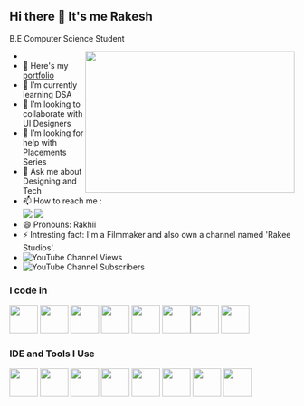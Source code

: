 ## Hi there 👋 It's me Rakesh

B.E Computer Science Student

<img align="right" width="370" height="250" src="https://media0.giphy.com/media/v1.Y2lkPTc5MGI3NjExMTNwZ2p4eXZseTg4d3dlcm03OWl6ZHV1a3RhejNmdW5wMTdmaDZrNyZlcD12MV9pbnRlcm5hbF9naWZfYnlfaWQmY3Q9Zw/RbDKaczqWovIugyJmW/giphy.gif">

-
- 🔭 Here's my [portfolio](https://rakesh-sp-portfolio.netlify.app/)                                                 
- 🌱 I’m currently learning DSA
- 👯 I’m looking to collaborate with UI Designers
- 🤔 I’m looking for help with Placements Series
- 💬 Ask me about Designing and Tech
- 📫 How to reach me :
<br /> [<img src="https://img.shields.io/badge/twitter-1DA1F2?style=for-the-badge&logo=x&logoColor=white%27" />](https://x.com/RakeshSP626774) [<img src="https://img.shields.io/badge/LinkedIn-0077B5?style=for-the-badge&logo=linkedin&logoColor=white" />](https://www.linkedin.com/in/rakesh-sp-37863b253?utm_source=share&utm_campaign=share_via&utm_content=profile&utm_medium=android_app)
- 😄 Pronouns: Rakhii
- ⚡ Intresting fact: I'm a Filmmaker and also own a channel named 'Rakee Studios'.
- ![YouTube Channel Views](https://img.shields.io/youtube/channel/views/UCc7GHMTh27dgAGDy5xbxXKA)
- ![YouTube Channel Subscribers](https://img.shields.io/youtube/channel/subscribers/UCc7GHMTh27dgAGDy5xbxXKA)

### I code in
<img height="50" width="50" src="https://img.icons8.com/color/48/000000/python.png" /> <img height="50" width="50" src="https://img.icons8.com/color/48/000000/c-programming.png" /> <img height="50" width="50" src="https://img.icons8.com/color/48/000000/java-coffee-cup-logo.png" /> <img height="50" width="50" src="https://img.icons8.com/color/48/000000/html-5.png" /> <img height="50" width="50" src="https://img.icons8.com/color/48/000000/css3.png" />
<img height="50" width="50" src="https://img.icons8.com/color/48/000000/javascript.png"/><img height="50" width="50" src="https://img.icons8.com/color/48/000000/mysql-logo.png"/> <img height="50" width="50" src="https://img.icons8.com/color/48/000000/mongodb.png"/> 
### IDE and Tools I Use
<img height="50" width="50" src="https://img.icons8.com/color/48/000000/visual-studio-code-2019.png"/> <img height="50" width="50" src="https://img.icons8.com/color/48/000000/pycharm.png"/> <img height="50" width="50" src="https://img.icons8.com/color/50/000000/git.png"/> <img height="50" src="https://img.icons8.com/officel/480/null/java-eclipse.png"/> <img height="50" src="https://img.icons8.com/color/480/null/notion--v1.png" /> <img height="50" width="50" src="https://img.icons8.com/doodle/48/000000/adobe-photoshop.png"/> <img height="50" width="50" src="https://img.icons8.com/color/48/000000/figma--v1.png"/> <img height="50" src="https://img.shields.io/badge/Netlify-00C7B7?style=for-the-badge&logo=netlify&logoColor=white"/> 


